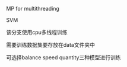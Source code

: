 MP for multithreading

SVM

该分支使用cpu多线程训练

需要训练数据集要存放在data文件夹中

可选择balance speed quantity三种模型进行训练


